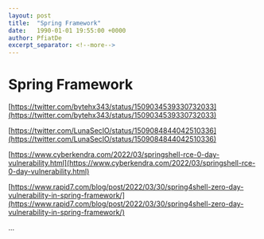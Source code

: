```yaml
---
layout: post
title:  "Spring Framework"
date:   1990-01-01 19:55:00 +0000
author: PfiatDe
excerpt_separator: <!--more-->
---
```


# Spring Framework

[https://twitter.com/bytehx343/status/1509034539330732033](https://twitter.com/bytehx343/status/1509034539330732033)

[https://twitter.com/LunaSecIO/status/1509084844042510336](https://twitter.com/LunaSecIO/status/1509084844042510336)

[https://www.cyberkendra.com/2022/03/springshell-rce-0-day-vulnerability.html](https://www.cyberkendra.com/2022/03/springshell-rce-0-day-vulnerability.html)

[https://www.rapid7.com/blog/post/2022/03/30/spring4shell-zero-day-vulnerability-in-spring-framework/](https://www.rapid7.com/blog/post/2022/03/30/spring4shell-zero-day-vulnerability-in-spring-framework/)

...
<!--more-->
